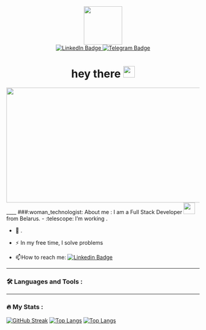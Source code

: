 <div id="header" align="center">
  <img src="https://static.tildacdn.com/tild3936-3334-4962-b063-323337656266/Group_1171274223.svg" width="100"/>
</div>
<div id="badges" align="center">
  <a href="https://www.linkedin.com/in/%D0%BD%D0%B0%D0%B4%D0%B5%D0%B6%D0%B4%D0%B0-%D0%BF%D1%83%D0%BD%D1%8C%D0%BA%D0%BE-01270324a/)">
    <img src="https://img.shields.io/badge/LinkedIn-blue?style=for-the-badge&logo=linkedin&logoColor=white" alt="LinkedIn Badge"/>
  </a>
  <a href="https://t.me/nadzinP">
    <img src="https://img.shields.io/badge/Telegram-blue?style=for-the-badge&logo=telegram&logoColor=white" alt="Telegram Badge"/>
  </a>
</div>
<div id="prof" align="center">
<img src="https://komarev.com/ghpvc/?username=Nadin8133&style=flat-square&color=blue" alt="">
  </div>
<h1 align="center">
  hey there
  <img src="https://media.giphy.com/media/hvRJCLFzcasrR4ia7z/giphy.gif" width="30px"/>
</h1>
<div align="center">
  <img src="https://media.giphy.com/media/L8K62iTDkzGX6/giphy.gif" width="600" height="300"/>
</div>
____
###:woman_technologist: About me :
I am a Full Stack Developer <img src="https://media.giphy.com/media/WUlplcMpOCEmTGBtBW/giphy.gif" width="30"> from Belarus.
- :telescope: I’m working .

- :seedling: .

- :zap: In my free time, I solve problems 

- :mailbox:How to reach me: [![Linkedin Badge](https://img.shields.io/badge/-Linkedin-blue?style=flat&logo=Linkedin&logoColor=white)](https://www.linkedin.com/in/%D0%BD%D0%B0%D0%B4%D0%B5%D0%B6%D0%B4%D0%B0-%D0%BF%D1%83%D0%BD%D1%8C%D0%BA%D0%BE-01270324a/)
- ---

### :hammer_and_wrench: Languages and Tools :
---

### :fire: My Stats :
[![GitHub Streak](http://github-readme-streak-stats.herokuapp.com?user=Nadin8133&theme=dark&background=000000)](https://git.io/streak-stats)
[![Top Langs](https://github-readme-stats.vercel.app/api/top-langs/?username=Nadin8133)](https://github.com/anuraghazra/github-readme-stats)
[![Top Langs](https://github-readme-stats.vercel.app/api/top-langs/?username=Nadin8133&layout=compact&theme=vision-friendly-dark)](https://github.com/anuraghazra/github-readme-stats)

